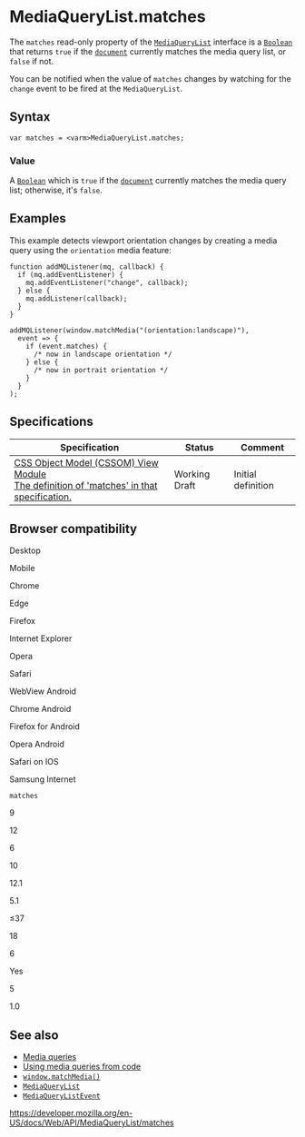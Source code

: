 MediaQueryList.matches
======================

The `matches` read-only property of the [`MediaQueryList`](../mediaquerylist) interface is a [`Boolean`](https://developer.mozilla.org/en-US/docs/Web/JavaScript/Reference/Global_Objects/Boolean) that returns `true` if the [`document`](../document) currently matches the media query list, or `false` if not.

You can be notified when the value of `matches` changes by watching for the <span class="page-not-created">`change`</span> event to be fired at the `MediaQueryList`.

Syntax
------

    var matches = <varm>MediaQueryList.matches;

### Value

A [`Boolean`](https://developer.mozilla.org/en-US/docs/Web/JavaScript/Reference/Global_Objects/Boolean) which is `true` if the [`document`](../document) currently matches the media query list; otherwise, it's `false`.

Examples
--------

This example detects viewport orientation changes by creating a media query using the `orientation` media feature:

    function addMQListener(mq, callback) {
      if (mq.addEventListener) {
        mq.addEventListener("change", callback);
      } else {
        mq.addListener(callback);
      }
    }

    addMQListener(window.matchMedia("(orientation:landscape)"),
      event => {
        if (event.matches) {
          /* now in landscape orientation */
        } else {
          /* now in portrait orientation */
        }
      }
    );

Specifications
--------------

<table><thead><tr class="header"><th>Specification</th><th>Status</th><th>Comment</th></tr></thead><tbody><tr class="odd"><td><a href="https://drafts.csswg.org/cssom-view/#dom-mediaquerylist-matches">CSS Object Model (CSSOM) View Module<br />
<span class="small">The definition of 'matches' in that specification.</span></a></td><td><span class="spec-wd">Working Draft</span></td><td>Initial definition</td></tr></tbody></table>

Browser compatibility
---------------------

Desktop

Mobile

Chrome

Edge

Firefox

Internet Explorer

Opera

Safari

WebView Android

Chrome Android

Firefox for Android

Opera Android

Safari on IOS

Samsung Internet

`matches`

9

12

6

10

12.1

5.1

≤37

18

6

Yes

5

1.0

See also
--------

-   [Media queries](https://developer.mozilla.org/en-US/docs/Web/CSS/Media_Queries/Using_media_queries)
-   [Using media queries from code](https://developer.mozilla.org/en-US/docs/Web/CSS/Media_Queries/Testing_media_queries)
-   [`window.matchMedia()`](../window/matchmedia)
-   [`MediaQueryList`](../mediaquerylist)
-   [`MediaQueryListEvent`](../mediaquerylistevent)

<a href="https://developer.mozilla.org/en-US/docs/Web/API/MediaQueryList/matches" class="_attribution-link">https://developer.mozilla.org/en-US/docs/Web/API/MediaQueryList/matches</a>

